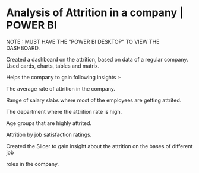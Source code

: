 # Analysis of Attrition in a company | POWER BI


NOTE : MUST HAVE THE "POWER BI DESKTOP" TO VIEW THE DASHBOARD.

Created a dashboard on the attrition, based on data of a regular company.
Used cards, charts, tables and matrix.

Helps the company to gain following insights :-

The average rate of attrition in the company.

Range of salary slabs where most of the employees are getting attrited.

The department where the attrition rate is high.

Age groups that are highly attrited.

Attrition by job satisfaction ratings.

Created the Slicer to gain insight about the attrition on the bases of different job

roles in the company.
